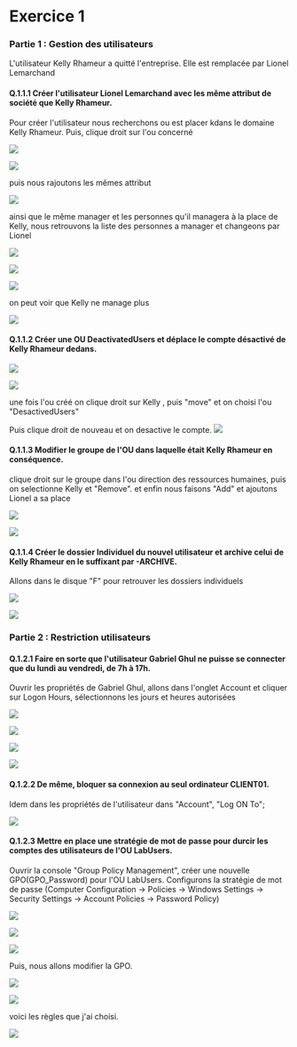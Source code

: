 # Exercice 1

### Partie 1 : Gestion des utilisateurs
L'utilisateur Kelly Rhameur a quitté l'entreprise.
Elle est remplacée par Lionel Lemarchand

#### Q.1.1.1 Créer l'utilisateur Lionel Lemarchand avec les même attribut de société que Kelly Rhameur.

Pour créer l'utilisateur nous recherchons ou est placer kdans le domaine Kelly Rhameur. Puis, clique droit sur l'ou concerné

![](https://github.com/Shanks69000/Checkpoint-3/blob/main/Ressources/exo1-part-1/Exo1-part1_4.png)

![](https://github.com/Shanks69000/Checkpoint-3/blob/main/Ressources/exo1-part-1/Exo1-part1_6.png)

puis nous rajoutons les mêmes attribut

![](https://github.com/Shanks69000/Checkpoint-3/blob/main/Ressources/exo1-part-1/Exo1-part1_5.png)

ainsi que le même manager et les personnes qu'il managera à la place de Kelly, nous retrouvons la liste des personnes a manager et changeons par Lionel

![](https://github.com/Shanks69000/Checkpoint-3/blob/main/Ressources/exo1-part-1/Exo1-part1_7.png)

![](https://github.com/Shanks69000/Checkpoint-3/blob/main/Ressources/exo1-part-1/Exo1-part1_8.png)

![](https://github.com/Shanks69000/Checkpoint-3/blob/main/Ressources/exo1-part-1/Exo1-part1_9.png)

on peut voir que Kelly ne manage plus

![](https://github.com/Shanks69000/Checkpoint-3/blob/main/Ressources/exo1-part-1/Exo1-part1_10.png)


#### Q.1.1.2 Créer une OU DeactivatedUsers et déplace le compte désactivé de Kelly Rhameur dedans.

![](https://github.com/Shanks69000/Checkpoint-3/blob/main/Ressources/exo1-part-1/Exo1-part1_11.png)

![](https://github.com/Shanks69000/Checkpoint-3/blob/main/Ressources/exo1-part-1/Exo1-part1_12.png)

une fois l'ou créé on clique droit sur Kelly , puis "move" et on choisi l'ou "DesactivedUsers"

Puis clique droit de nouveau et on desactive le compte.
![](https://github.com/Shanks69000/Checkpoint-3/blob/main/Ressources/exo1-part-1/Exo1-part1_16.png)


#### Q.1.1.3 Modifier le groupe de l'OU dans laquelle était Kelly Rhameur en conséquence.

clique droit sur le groupe dans l'ou direction des ressources humaines, puis on selectionne Kelly et "Remove". et enfin nous faisons "Add" et ajoutons Lionel a sa place

![](https://github.com/Shanks69000/Checkpoint-3/blob/main/Ressources/exo1-part-1/Exo1-part1_14.png)

![](https://github.com/Shanks69000/Checkpoint-3/blob/main/Ressources/exo1-part-1/Exo1-part1_15.png)

#### Q.1.1.4 Créer le dossier Individuel du nouvel utilisateur et archive celui de Kelly Rhameur en le suffixant par -ARCHIVE.

Allons dans le disque "F" pour retrouver les dossiers individuels 

![](https://github.com/Shanks69000/Checkpoint-3/blob/main/Ressources/exo1-part-1/Exo1-part1_18.png)

![](https://github.com/Shanks69000/Checkpoint-3/blob/main/Ressources/exo1-part-1/Exo1-part1_17.png)

### Partie 2 : Restriction utilisateurs

#### Q.1.2.1 Faire en sorte que l'utilisateur Gabriel Ghul ne puisse se connecter que du lundi au vendredi, de 7h à 17h.

Ouvrir les propriétés de Gabriel Ghul, allons dans l'onglet Account et cliquer sur Logon Hours, sélectionnons les jours et heures autorisées

![](https://github.com/Shanks69000/Checkpoint-3/blob/main/Ressources/exo1-part-2/eco1-part-2_1.png)

![](https://github.com/Shanks69000/Checkpoint-3/blob/main/Ressources/exo1-part-2/eco1-part-2_2.png)

![](https://github.com/Shanks69000/Checkpoint-3/blob/main/Ressources/exo1-part-2/eco1-part-2_3.png)

![](https://github.com/Shanks69000/Checkpoint-3/blob/main/Ressources/exo1-part-2/eco1-part-2_4.png)

#### Q.1.2.2 De même, bloquer sa connexion au seul ordinateur CLIENT01.

Idem dans les propriétés de l'utilisateur dans "Account", "Log ON To";

![](https://github.com/Shanks69000/Checkpoint-3/blob/main/Ressources/exo1-part-2/eco1-part-2_5.png)

#### Q.1.2.3 Mettre en place une stratégie de mot de passe pour durcir les comptes des utilisateurs de l'OU LabUsers.

Ouvrir la console "Group Policy Management", créer une nouvelle GPO(GPO_Password) pour l'OU LabUsers.
Configurons la stratégie de mot de passe (Computer Configuration -> Policies -> Windows Settings -> Security Settings -> Account Policies -> Password Policy)

![](https://github.com/Shanks69000/Checkpoint-3/blob/main/Ressources/exo1-part-2/eco1-part-2_6.png)

![](https://github.com/Shanks69000/Checkpoint-3/blob/main/Ressources/exo1-part-2/eco1-part-2_7.png)

![](https://github.com/Shanks69000/Checkpoint-3/blob/main/Ressources/exo1-part-2/eco1-part-2_8.png)

Puis, nous allons modifier la GPO.

![](https://github.com/Shanks69000/Checkpoint-3/blob/main/Ressources/exo1-part-2/eco1-part-2_9.png)

![](https://github.com/Shanks69000/Checkpoint-3/blob/main/Ressources/exo1-part-2/eco1-part-2_10.png)

voici les règles que j'ai choisi.

![](https://github.com/Shanks69000/Checkpoint-3/blob/main/Ressources/exo1-part-2/eco1-part-2_11.png)

